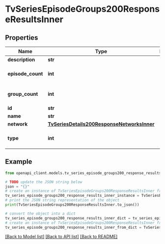 # TvSeriesEpisodeGroups200ResponseResultsInner


## Properties

Name | Type | Description | Notes
------------ | ------------- | ------------- | -------------
**description** | **str** |  | [optional] 
**episode_count** | **int** |  | [optional] [default to 0]
**group_count** | **int** |  | [optional] [default to 0]
**id** | **str** |  | [optional] 
**name** | **str** |  | [optional] 
**network** | [**TvSeriesDetails200ResponseNetworksInner**](TvSeriesDetails200ResponseNetworksInner.md) |  | [optional] 
**type** | **int** |  | [optional] [default to 0]

## Example

```python
from openapi_client.models.tv_series_episode_groups200_response_results_inner import TvSeriesEpisodeGroups200ResponseResultsInner

# TODO update the JSON string below
json = "{}"
# create an instance of TvSeriesEpisodeGroups200ResponseResultsInner from a JSON string
tv_series_episode_groups200_response_results_inner_instance = TvSeriesEpisodeGroups200ResponseResultsInner.from_json(json)
# print the JSON string representation of the object
print(TvSeriesEpisodeGroups200ResponseResultsInner.to_json())

# convert the object into a dict
tv_series_episode_groups200_response_results_inner_dict = tv_series_episode_groups200_response_results_inner_instance.to_dict()
# create an instance of TvSeriesEpisodeGroups200ResponseResultsInner from a dict
tv_series_episode_groups200_response_results_inner_from_dict = TvSeriesEpisodeGroups200ResponseResultsInner.from_dict(tv_series_episode_groups200_response_results_inner_dict)
```
[[Back to Model list]](../README.md#documentation-for-models) [[Back to API list]](../README.md#documentation-for-api-endpoints) [[Back to README]](../README.md)


